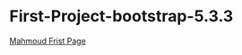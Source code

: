 # First-Project-bootstrap-5.3.3
<p><a target="_blank" href="https://mahmoud-youssef-bootstrap-5.netlify.app/">
Mahmoud Frist Page</a></p>

